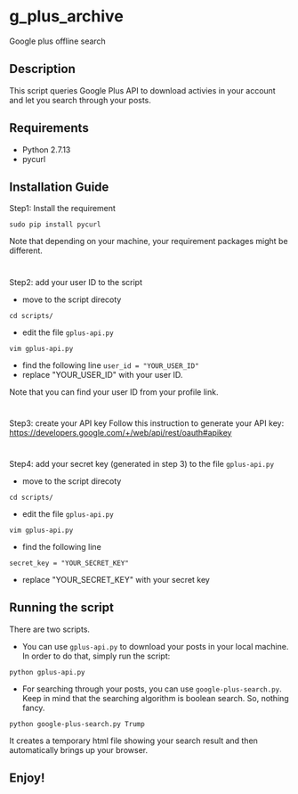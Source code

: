 # g_plus_archive
Google plus offline search

## Description
This script queries Google Plus API to download activies in your account and let you search through your posts.

## Requirements
- Python 2.7.13
- pycurl

## Installation Guide
Step1: Install the requirement

```
sudo pip install pycurl
```
Note that depending on your machine, your requirement packages might be different.

#
Step2: add your user ID to the script
- move to the script direcoty

```
cd scripts/
```
- edit the file `gplus-api.py`
```
vim gplus-api.py 
```
- find the following line
`user_id = "YOUR_USER_ID"`
- replace "YOUR_USER_ID" with your user ID.

Note that you can find your user ID from your profile link.
#
Step3: create your API key
Follow this instruction to generate your API key:
  https://developers.google.com/+/web/api/rest/oauth#apikey

#
Step4: add your secret key (generated in step 3) to the file `gplus-api.py`
- move to the script direcoty

```
cd scripts/
```
- edit the file `gplus-api.py`
```
vim gplus-api.py 
```
- find the following line
```
secret_key = "YOUR_SECRET_KEY"
```
- replace "YOUR_SECRET_KEY" with your secret key


## Running the script
There are two scripts.
- You can use `gplus-api.py` to download your posts in your local machine. In order to do that, simply run the script:
```
python gplus-api.py
```
- For searching through your posts, you can use `google-plus-search.py`. Keep in mind that the searching algorithm is boolean search. So, nothing fancy.
```
python google-plus-search.py Trump
```
It creates a temporary html file showing your search result and then automatically brings up your browser.

## Enjoy!

